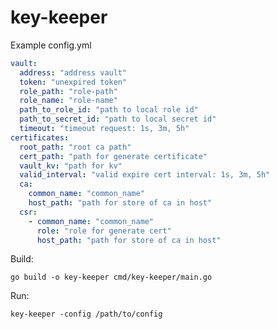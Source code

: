# key-keeper

Example config.yml

```yaml
vault:
  address: "address vault"
  token: "unexpired token"
  role_path: "role-path"
  role_name: "role-name"
  path_to_role_id: "path to local role id"
  path_to_secret_id: "path to local secret id"
  timeout: "timeout request: 1s, 3m, 5h"
certificates:
  root_path: "root ca path"
  cert_path: "path for generate certificate"
  vault_kv: "path for kv"
  valid_interval: "valid expire cert interval: 1s, 3m, 5h"
  ca:
    common_name: "common_name"
    host_path: "path for store of ca in host"
  csr:
    - common_name: "common_name"
      role: "role for generate cert"
      host_path: "path for store of ca in host"
```

Build:

    go build -o key-keeper cmd/key-keeper/main.go

Run:

    key-keeper -config /path/to/config
